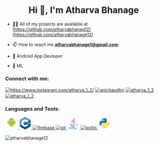 <h1 align="center">Hi 👋, I'm Atharva Bhanage</h1>

- 👨‍💻 All of my projects are available at [https://github.com/atharvabhanag12](https://github.com/atharvabhanage12)

- 📫 How to reach me **atharvabhanage1@gmail.com**

- 📱 Android App Devloper

- 🤖 ML 
 

<h3 align="left">Connect with me:</h3>
<p align="left">
<a href="https://www.linkedin.com/in/atharva-bhanage-87a10a1b9/" target="blank"><img align="center" src="https://raw.githubusercontent.com/rahuldkjain/github-profile-readme-generator/master/src/images/icons/Social/linked-in-alt.svg" alt="https://www.instagram.com/atharva_1_2/" height="30" width="40" /></a>
<a href="https://www.instagram.com/atharva_1_2" target="blank"><img align="center" src="https://raw.githubusercontent.com/rahuldkjain/github-profile-readme-generator/master/src/images/icons/Social/instagram.svg" alt="anichaudhri" height="30" width="40" /></a>
<a href="https://www.codechef.com/users/atharva_1_2" target="blank"><img align="center" src="https://cdn.jsdelivr.net/npm/simple-icons@3.1.0/icons/codechef.svg" alt="atharva_1_2" height="30" width="40" /></a>
<a href="https://codeforces.com/profile/atharvabhanage1" target="blank"><img align="center" src="https://raw.githubusercontent.com/rahuldkjain/github-profile-readme-generator/master/src/images/icons/Social/codeforces.svg" alt="atharva_1_2" height="30" width="40" /></a>
</p>

<h3 align="left">Languages and Tools:</h3>
<p align="left"> <a href="https://developer.android.com" target="_blank" rel="noreferrer"> <img src="https://raw.githubusercontent.com/devicons/devicon/master/icons/android/android-original-wordmark.svg" alt="android" width="40" height="40"/> </a> <a href="https://www.w3schools.com/cpp/" target="_blank" rel="noreferrer"> <img src="https://raw.githubusercontent.com/devicons/devicon/master/icons/cplusplus/cplusplus-original.svg" alt="cplusplus" width="40" height="40"/> </a> <a href="https://firebase.google.com/" target="_blank" rel="noreferrer"> <img src="https://www.vectorlogo.zone/logos/firebase/firebase-icon.svg" alt="firebase" width="40" height="40"/> </a> <a href="https://git-scm.com/" target="_blank" rel="noreferrer"> <img src="https://www.vectorlogo.zone/logos/git-scm/git-scm-icon.svg" alt="git" width="40" height="40"/> </a> <a href="https://www.java.com" target="_blank" rel="noreferrer"> <img src="https://raw.githubusercontent.com/devicons/devicon/master/icons/java/java-original.svg" alt="java" width="40" height="40"/> </a> <a href="https://kotlinlang.org" target="_blank" rel="noreferrer"> <img src="https://www.vectorlogo.zone/logos/kotlinlang/kotlinlang-icon.svg" alt="kotlin" width="40" height="40"/> </a> <a href="https://www.python.org" target="_blank" rel="noreferrer"> <img src="https://raw.githubusercontent.com/devicons/devicon/master/icons/python/python-original.svg" alt="python" width="40" height="40"/> </a> </p>

<p><img align="center" src="https://github-readme-stats.vercel.app/api/top-langs?username=atharvabhanage12&show_icons=true&locale=en&layout=compact" alt="atharvabhanage12" /></p>
